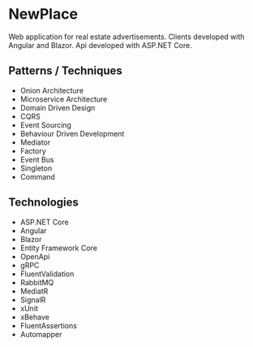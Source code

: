 # NewPlace

Web application for real estate advertisements. Clients developed with Angular and Blazor. Api developed with ASP.NET Core.

## Patterns / Techniques
- Onion Architecture
- Microservice Architecture
- Domain Driven Design
- CQRS
- Event Sourcing
- Behaviour Driven Development
- Mediator
- Factory
- Event Bus
- Singleton
- Command

## Technologies
- ASP.NET Core
- Angular
- Blazor
- Entity Framework Core
- OpenApi
- gRPC
- FluentValidation
- RabbitMQ
- MediatR
- SignalR
- xUnit
- xBehave
- FluentAssertions
- Automapper

